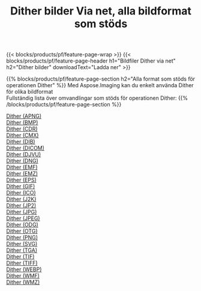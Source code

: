 ﻿---
title: Dither bilder Via net, alla bildformat som stöds 
weight: 3920
url: /sv/net/dither 
lang: sv
langdirlevel: 2
locales: zh-hans,ja,it,ru,de,es,fr,nl,id,lt,pl,pt,vi,tr,ko,zh-hant,ar,hi,th,sv,cs,uk,he
description: Med Aspose.Imaging kan du enkelt Dither bilder via net
---

{{< blocks/products/pf/feature-page-wrap >}}
{{< blocks/products/pf/feature-page-header h1="Bildfiler Dither via net" h2="Dither bilder" downloadText="Ladda ner" >}}


{{% blocks/products/pf/feature-page-section  h2="Alla format som stöds för operationen Dither" %}}
Med Aspose.Imaging kan du enkelt använda Dither för olika bildformat
<br/>
Fullständig lista över omvandlingar som stöds för operationen Dither:
{{% /blocks/products/pf/feature-page-section %}}
<div class="container-fluid productfamilypage bg-gray">
    <div class="convertypes bg-gray agp-content section">
        <div class="container">
		<div class="row other-converters">
		    <div class='col-md-2 other-converter remove-lp remove-rp'><a href="/imaging/sv/net/dither/apng" >Dither (APNG)</a></div><div class='col-md-2 other-converter remove-lp remove-rp'><a href="/imaging/sv/net/dither/bmp" >Dither (BMP)</a></div><div class='col-md-2 other-converter remove-lp remove-rp'><a href="/imaging/sv/net/dither/cdr" >Dither (CDR)</a></div><div class='col-md-2 other-converter remove-lp remove-rp'><a href="/imaging/sv/net/dither/cmx" >Dither (CMX)</a></div><div class='col-md-2 other-converter remove-lp remove-rp'><a href="/imaging/sv/net/dither/dib" >Dither (DIB)</a></div><div class='col-md-2 other-converter remove-lp remove-rp'><a href="/imaging/sv/net/dither/dicom" >Dither (DICOM)</a></div><div class='col-md-2 other-converter remove-lp remove-rp'><a href="/imaging/sv/net/dither/djvu" >Dither (DJVU)</a></div><div class='col-md-2 other-converter remove-lp remove-rp'><a href="/imaging/sv/net/dither/dng" >Dither (DNG)</a></div><div class='col-md-2 other-converter remove-lp remove-rp'><a href="/imaging/sv/net/dither/emf" >Dither (EMF)</a></div><div class='col-md-2 other-converter remove-lp remove-rp'><a href="/imaging/sv/net/dither/emz" >Dither (EMZ)</a></div><div class='col-md-2 other-converter remove-lp remove-rp'><a href="/imaging/sv/net/dither/eps" >Dither (EPS)</a></div><div class='col-md-2 other-converter remove-lp remove-rp'><a href="/imaging/sv/net/dither/gif" >Dither (GIF)</a></div><div class='col-md-2 other-converter remove-lp remove-rp'><a href="/imaging/sv/net/dither/ico" >Dither (ICO)</a></div><div class='col-md-2 other-converter remove-lp remove-rp'><a href="/imaging/sv/net/dither/j2k" >Dither (J2K)</a></div><div class='col-md-2 other-converter remove-lp remove-rp'><a href="/imaging/sv/net/dither/jp2" >Dither (JP2)</a></div><div class='col-md-2 other-converter remove-lp remove-rp'><a href="/imaging/sv/net/dither/jpg" >Dither (JPG)</a></div><div class='col-md-2 other-converter remove-lp remove-rp'><a href="/imaging/sv/net/dither/jpeg" >Dither (JPEG)</a></div><div class='col-md-2 other-converter remove-lp remove-rp'><a href="/imaging/sv/net/dither/odg" >Dither (ODG)</a></div><div class='col-md-2 other-converter remove-lp remove-rp'><a href="/imaging/sv/net/dither/otg" >Dither (OTG)</a></div><div class='col-md-2 other-converter remove-lp remove-rp'><a href="/imaging/sv/net/dither/png" >Dither (PNG)</a></div><div class='col-md-2 other-converter remove-lp remove-rp'><a href="/imaging/sv/net/dither/svg" >Dither (SVG)</a></div><div class='col-md-2 other-converter remove-lp remove-rp'><a href="/imaging/sv/net/dither/tga" >Dither (TGA)</a></div><div class='col-md-2 other-converter remove-lp remove-rp'><a href="/imaging/sv/net/dither/tif" >Dither (TIF)</a></div><div class='col-md-2 other-converter remove-lp remove-rp'><a href="/imaging/sv/net/dither/tiff" >Dither (TIFF)</a></div><div class='col-md-2 other-converter remove-lp remove-rp'><a href="/imaging/sv/net/dither/webp" >Dither (WEBP)</a></div><div class='col-md-2 other-converter remove-lp remove-rp'><a href="/imaging/sv/net/dither/wmf" >Dither (WMF)</a></div><div class='col-md-2 other-converter remove-lp remove-rp'><a href="/imaging/sv/net/dither/wmz" >Dither (WMZ)</a></div>
                </div>
        </div>
    </div>
</div>
<br/>
